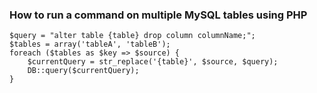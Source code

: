### How to run a command on multiple MySQL tables using PHP

```
$query = "alter table {table} drop column columnName;";
$tables = array('tableA', 'tableB');
foreach ($tables as $key => $source) {
    $currentQuery = str_replace('{table}', $source, $query);
    DB::query($currentQuery);
}
```